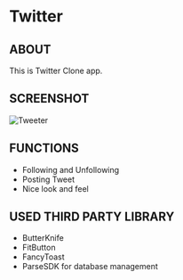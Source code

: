 # Twitter
## ABOUT
This is Twitter Clone app.

## SCREENSHOT
![Tweeter](https://user-images.githubusercontent.com/44651301/105201081-799c2480-5b66-11eb-91bc-e241c2967c6b.gif)

## FUNCTIONS
* Following and Unfollowing
* Posting Tweet
* Nice look and feel

## USED THIRD PARTY LIBRARY
* ButterKnife
* FitButton
* FancyToast
* ParseSDK for database management
